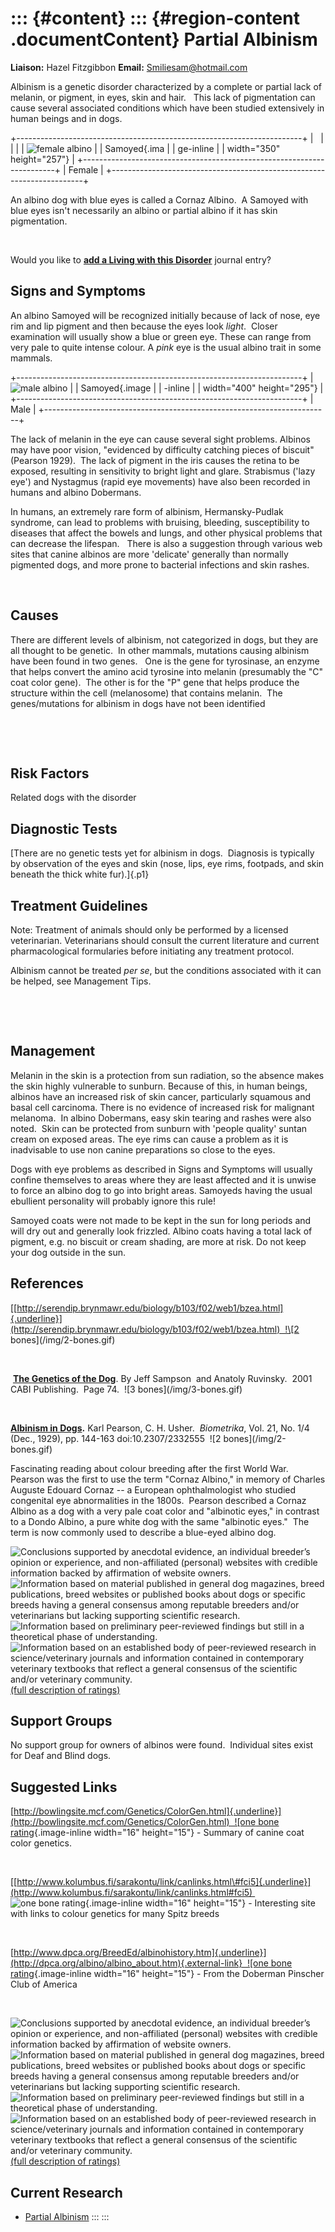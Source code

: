 ::: {#content}
::: {#region-content .documentContent}
Partial Albinism
================

**Liaison:** Hazel Fitzgibbon **Email:** <Smiliesam@hotmail.com>

<div>

Albinism is a genetic disorder characterized by a complete or partial
lack of melanin, or pigment, in eyes, skin and hair.   This lack of
pigmentation can cause several associated conditions which have been
studied extensively in human beings and in dogs.

+-----------------------------------------------------------------------+
|                                                                       |
|                                                                       |
| ![female albino                                                       |
| Samoyed](partial-albinism/albino%20female.jpg/image_preview.jpg){.ima |
| ge-inline                                                             |
| width="350" height="257"}                                             |
+-----------------------------------------------------------------------+
| Female                                                                |
+-----------------------------------------------------------------------+

An albino dog with blue eyes is called a Cornaz Albino.  A Samoyed with
blue eyes isn't necessarily an albino or partial albino if it has skin
pigmentation. 

 

</div>

Would you like to **[add a Living with this
Disorder](partial-albinism/addliving_form.html)** journal entry?

Signs and Symptoms
------------------

An albino Samoyed will be recognized initially because of lack of nose,
eye rim and lip pigment and then because the eyes look *light*.  Closer
examination will usually show a blue or green eye. These can range from
very pale to quite intense colour. A *pink* eye is the usual albino
trait in some mammals.  

+-----------------------------------------------------------------------+
| ![male albino                                                         |
| Samoyed](partial-albinism/albino%20male.jpg/image_preview.jpg){.image |
| -inline                                                               |
| width="400" height="295"}                                             |
+-----------------------------------------------------------------------+
| Male                                                                  |
+-----------------------------------------------------------------------+

The lack of melanin in the eye can cause several sight problems. Albinos
may have poor vision, "evidenced by difficulty catching pieces of
biscuit" (Pearson 1929).  The lack of pigment in the iris causes the
retina to be exposed, resulting in sensitivity to bright light and
glare. Strabismus ('lazy eye') and Nystagmus (rapid eye movements) have
also been recorded in humans and albino Dobermans.

In humans, an extremely rare form of albinism, Hermansky-Pudlak
syndrome, can lead to problems with bruising, bleeding, susceptibility
to diseases that affect the bowels and lungs, and other physical
problems that can decrease the lifespan.   There is also a suggestion
through various web sites that canine albinos are more 'delicate'
generally than normally pigmented dogs, and more prone to bacterial
infections and skin rashes.

 

Causes
------

There are different levels of albinism, not categorized in dogs, but
they are all thought to be genetic.  In other mammals, mutations causing
albinism have been found in two genes.   One is the gene for tyrosinase,
an enzyme that helps convert the amino acid tyrosine into melanin
(presumably the "C" coat color gene).  The other is for the "P" gene
that helps produce the structure within the cell (melanosome) that
contains melanin.  The genes/mutations for albinism in dogs have not
been identified

 

 

Risk Factors
------------

Related dogs with the disorder

Diagnostic Tests
----------------

[There are no genetic tests yet for albinism in dogs.  Diagnosis is
typically by observation of the eyes and skin (nose, lips, eye rims,
footpads, and skin beneath the thick white fur).]{.p1}

Treatment Guidelines
--------------------

Note: Treatment of animals should only be performed by a licensed
veterinarian. Veterinarians should consult the current literature and
current pharmacological formularies before initiating any treatment
protocol.

Albinism cannot be treated *per se*, but the conditions associated with
it can be helped, see Management Tips.

 

 

Management
----------

Melanin in the skin is a protection from sun radiation, so the absence
makes the skin highly vulnerable to sunburn. Because of this, in human
beings, albinos have an increased risk of skin cancer, particularly
squamous and basal cell carcinoma. There is no evidence of increased
risk for malignant melanoma.  In albino Dobermans, easy skin tearing and
rashes were also noted.  Skin can be protected from sunburn with 'people
quality' suntan cream on exposed areas. The eye rims can cause a problem
as it is inadvisable to use non canine preparations so close to the
eyes.

Dogs with eye problems as described in Signs and Symptoms will usually
confine themselves to areas where they are least affected and it is
unwise to force an albino dog to go into bright areas. Samoyeds having
the usual ebullient personality will probably ignore this rule!

Samoyed coats were not made to be kept in the sun for long periods and
will dry out and generally look frizzled. Albino coats having a total
lack of pigment, e.g. no biscuit or cream shading, are more at risk. Do
not keep your dog outside in the sun.

References
----------

[[http://serendip.brynmawr.edu/biology/b103/f02/web1/bzea.html]{.underline}](http://serendip.brynmawr.edu/biology/b103/f02/web1/bzea.html)  !\[2
bones\](/img/2-bones.gif)

 

 **[The Genetics of the
Dog](http://books.google.com/books?id=bgZwjdB4xgEC&pg=PA74&dq=cornaz+albino&sig=XOr0NRAblHF-TOUtUzpjrxrTDgI "external-link")**.
By Jeff Sampson  and Anatoly Ruvinsky.  2001 CABI Publishing.  Page
74.  !\[3 bones\](/img/3-bones.gif)

 

**[Albinism in
Dogs](http://links.jstor.org/sici?sici=0006-3444%28192912%2921%3A1%2F4%3C144%3AAID%3E2.0.CO%3B2-G&size=LARGE&origin=JSTOR-enlargePage "external-link").**
Karl Pearson, C. H. Usher.  *Biometrika*, Vol. 21, No. 1/4 (Dec., 1929),
pp. 144-163 doi:10.2307/2332555  !\[2 bones\](/img/2-bones.gif)

Fascinating reading about colour breeding after the first World War. 
Pearson was the first to use the term "Cornaz Albino," in memory of
Charles Auguste Edouard Cornaz -- a European ophthalmologist who studied
congenital eye abnormalities in the 1800s.  Pearson described a Cornaz
Albino as a dog with a very pale coat color and "albinotic eyes," in
contrast to a Dondo Albino, a pure white dog with the same "albinotic
eyes."  The term is now commonly used to describe a blue-eyed albino
dog.

<div>

![](partial-albinism/bone.gif "Conclusions supported by anecdotal evidence, an individual breeder’s opinion or experience, and non-affiliated (personal) websites with credible information backed by affirmation of website owners.")
![](partial-albinism/2-bones.gif "Information based on material published in general dog magazines, breed publications, breed websites or published books about dogs or specific breeds  having a general consensus among reputable breeders and/or veterinarians but lacking supporting scientific research.")
![](partial-albinism/3-bones.gif "Information based on preliminary peer-reviewed findings but still in a theoretical phase of understanding.")
![](partial-albinism/4-bones.gif "Information based on an established body of peer-reviewed research in science/veterinary journals and information contained in contemporary veterinary textbooks that reflect a general consensus of the scientific and/or veterinary community.")
[(full description of ratings)](ratings-what-do-they-mean.html)

</div>

Support Groups
--------------

No support group for owners of albinos were found.  Individual sites
exist for Deaf and Blind dogs.

Suggested Links
---------------

[[http://bowlingsite.mcf.com/Genetics/ColorGen.html]{.underline}](http://bowlingsite.mcf.com/Genetics/ColorGen.html)  ![one
bone
rating](images/disorder-images/bone.gif/image_large.png){.image-inline
width="16" height="15"} - Summary of canine coat color genetics.

  

[[http://www.kolumbus.fi/sarakontu/link/canlinks.html\#fci5]{.underline}](http://www.kolumbus.fi/sarakontu/link/canlinks.html#fci5) 
![one bone
rating](images/disorder-images/bone.gif/image_large.png){.image-inline
width="16" height="15"} - Interesting site with links to colour genetics
for many Spitz breeds

 

[[http://www.dpca.org/BreedEd/albinohistory.htm]{.underline}](http://dpca.org/albino/albino_about.htm){.external-link}  ![one
bone
rating](images/disorder-images/bone.gif/image_large.png){.image-inline
width="16" height="15"} - From the Doberman Pinscher Club of America

 

<div>

![](partial-albinism/bone.gif "Conclusions supported by anecdotal evidence, an individual breeder’s opinion or experience, and non-affiliated (personal) websites with credible information backed by affirmation of website owners.")
![](partial-albinism/2-bones.gif "Information based on material published in general dog magazines, breed publications, breed websites or published books about dogs or specific breeds  having a general consensus among reputable breeders and/or veterinarians but lacking supporting scientific research.")
![](partial-albinism/3-bones.gif "Information based on preliminary peer-reviewed findings but still in a theoretical phase of understanding.")
![](partial-albinism/4-bones.gif "Information based on an established body of peer-reviewed research in science/veterinary journals and information contained in contemporary veterinary textbooks that reflect a general consensus of the scientific and/or veterinary community.")
[(full description of ratings)](ratings-what-do-they-mean.html)

</div>

Current Research
----------------

-   [Partial Albinism](partial-albinism/partial-albinism.html)
:::
:::
